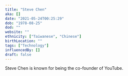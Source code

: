 ```yaml
---
title: "Steve Chen"
aka: []
date: "2021-05-24T00:25:29"
dob: "1978-08-25"
dod: ""
website: ""
ethnicity: ["Taiwanese", "Chinese"]
birthLocation: ""
tags: ["Technology"]
influencedBy: []
draft: false
---
```


Steve Chen is known for being the co-founder of YouTube.
